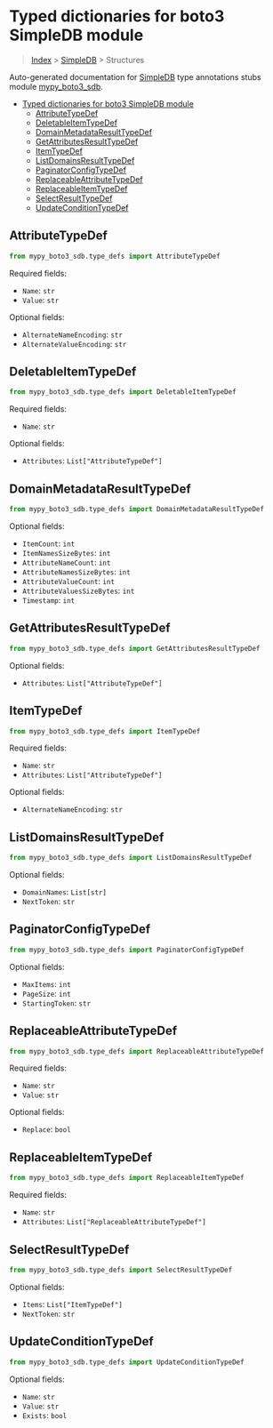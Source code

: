 # Typed dictionaries for boto3 SimpleDB module

> [Index](../README.md) > [SimpleDB](./README.md) > Structures

Auto-generated documentation for [SimpleDB](https://boto3.amazonaws.com/v1/documentation/api/latest/reference/services/sdb.html#SimpleDB)
type annotations stubs module [mypy_boto3_sdb](https://pypi.org/project/mypy-boto3-sdb/).

- [Typed dictionaries for boto3 SimpleDB module](#typed-dictionaries-for-boto3-simpledb-module)
  - [AttributeTypeDef](#attributetypedef)
  - [DeletableItemTypeDef](#deletableitemtypedef)
  - [DomainMetadataResultTypeDef](#domainmetadataresulttypedef)
  - [GetAttributesResultTypeDef](#getattributesresulttypedef)
  - [ItemTypeDef](#itemtypedef)
  - [ListDomainsResultTypeDef](#listdomainsresulttypedef)
  - [PaginatorConfigTypeDef](#paginatorconfigtypedef)
  - [ReplaceableAttributeTypeDef](#replaceableattributetypedef)
  - [ReplaceableItemTypeDef](#replaceableitemtypedef)
  - [SelectResultTypeDef](#selectresulttypedef)
  - [UpdateConditionTypeDef](#updateconditiontypedef)

## AttributeTypeDef

```python
from mypy_boto3_sdb.type_defs import AttributeTypeDef
```


Required fields:
- `Name`: `str`
- `Value`: `str`



Optional fields:
- `AlternateNameEncoding`: `str`
- `AlternateValueEncoding`: `str`


## DeletableItemTypeDef

```python
from mypy_boto3_sdb.type_defs import DeletableItemTypeDef
```


Required fields:
- `Name`: `str`



Optional fields:
- `Attributes`: `List["AttributeTypeDef"]`


## DomainMetadataResultTypeDef

```python
from mypy_boto3_sdb.type_defs import DomainMetadataResultTypeDef
```




Optional fields:
- `ItemCount`: `int`
- `ItemNamesSizeBytes`: `int`
- `AttributeNameCount`: `int`
- `AttributeNamesSizeBytes`: `int`
- `AttributeValueCount`: `int`
- `AttributeValuesSizeBytes`: `int`
- `Timestamp`: `int`


## GetAttributesResultTypeDef

```python
from mypy_boto3_sdb.type_defs import GetAttributesResultTypeDef
```




Optional fields:
- `Attributes`: `List["AttributeTypeDef"]`


## ItemTypeDef

```python
from mypy_boto3_sdb.type_defs import ItemTypeDef
```


Required fields:
- `Name`: `str`
- `Attributes`: `List["AttributeTypeDef"]`



Optional fields:
- `AlternateNameEncoding`: `str`


## ListDomainsResultTypeDef

```python
from mypy_boto3_sdb.type_defs import ListDomainsResultTypeDef
```




Optional fields:
- `DomainNames`: `List[str]`
- `NextToken`: `str`


## PaginatorConfigTypeDef

```python
from mypy_boto3_sdb.type_defs import PaginatorConfigTypeDef
```




Optional fields:
- `MaxItems`: `int`
- `PageSize`: `int`
- `StartingToken`: `str`


## ReplaceableAttributeTypeDef

```python
from mypy_boto3_sdb.type_defs import ReplaceableAttributeTypeDef
```


Required fields:
- `Name`: `str`
- `Value`: `str`



Optional fields:
- `Replace`: `bool`


## ReplaceableItemTypeDef

```python
from mypy_boto3_sdb.type_defs import ReplaceableItemTypeDef
```


Required fields:
- `Name`: `str`
- `Attributes`: `List["ReplaceableAttributeTypeDef"]`




## SelectResultTypeDef

```python
from mypy_boto3_sdb.type_defs import SelectResultTypeDef
```




Optional fields:
- `Items`: `List["ItemTypeDef"]`
- `NextToken`: `str`


## UpdateConditionTypeDef

```python
from mypy_boto3_sdb.type_defs import UpdateConditionTypeDef
```




Optional fields:
- `Name`: `str`
- `Value`: `str`
- `Exists`: `bool`

